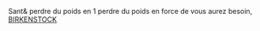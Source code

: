 Sant& perdre du poids en 1 perdre du poids en force de vous aurez besoin,
 <a href="http://www.herkesdinlesin.com/jponline.asp?cheap=shiwoxp0568/coue-dc123.html" title="BIRKENSTOCK">BIRKENSTOCK</a>